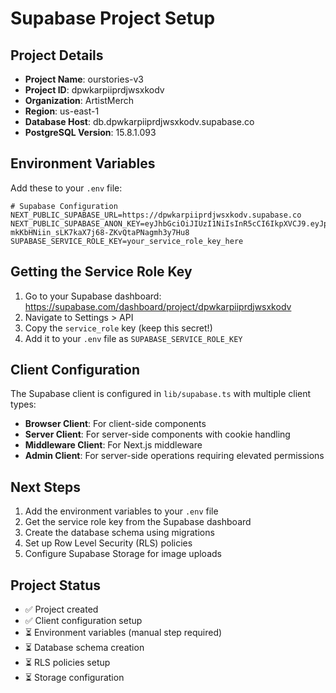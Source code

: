 # Supabase Project Setup

## Project Details

- **Project Name**: ourstories-v3
- **Project ID**: dpwkarpiiprdjwsxkodv
- **Organization**: ArtistMerch
- **Region**: us-east-1
- **Database Host**: db.dpwkarpiiprdjwsxkodv.supabase.co
- **PostgreSQL Version**: 15.8.1.093

## Environment Variables

Add these to your `.env` file:

```env
# Supabase Configuration
NEXT_PUBLIC_SUPABASE_URL=https://dpwkarpiiprdjwsxkodv.supabase.co
NEXT_PUBLIC_SUPABASE_ANON_KEY=eyJhbGciOiJIUzI1NiIsInR5cCI6IkpXVCJ9.eyJpc3MiOiJzdXBhYmFzZSIsInJlZiI6ImRwd2thcnBpaXByZGp3c3hrb2R2Iiwicm9sZSI6ImFub24iLCJpYXQiOjE3NDg0MTM1MDUsImV4cCI6MjA2Mzk4OTUwNX0.o3-mkKbHNiin_sLK7kaX7j68-ZKvQtaPNagmh3y7Hu8
SUPABASE_SERVICE_ROLE_KEY=your_service_role_key_here
```

## Getting the Service Role Key

1. Go to your Supabase dashboard: https://supabase.com/dashboard/project/dpwkarpiiprdjwsxkodv
2. Navigate to Settings > API
3. Copy the `service_role` key (keep this secret!)
4. Add it to your `.env` file as `SUPABASE_SERVICE_ROLE_KEY`

## Client Configuration

The Supabase client is configured in `lib/supabase.ts` with multiple client types:

- **Browser Client**: For client-side components
- **Server Client**: For server-side components with cookie handling
- **Middleware Client**: For Next.js middleware
- **Admin Client**: For server-side operations requiring elevated permissions

## Next Steps

1. Add the environment variables to your `.env` file
2. Get the service role key from the Supabase dashboard
3. Create the database schema using migrations
4. Set up Row Level Security (RLS) policies
5. Configure Supabase Storage for image uploads

## Project Status

- ✅ Project created
- ✅ Client configuration setup
- ⏳ Environment variables (manual step required)
- ⏳ Database schema creation
- ⏳ RLS policies setup
- ⏳ Storage configuration
